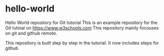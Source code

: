# hello-world
Hello World repository for Git tutorial
This is an example repository for the Git tutoial on https://www.w3schools.com
This repository mainly focouses on git and github remote.

This repository is built step by step in the tutorial.
It now includes steps for github
